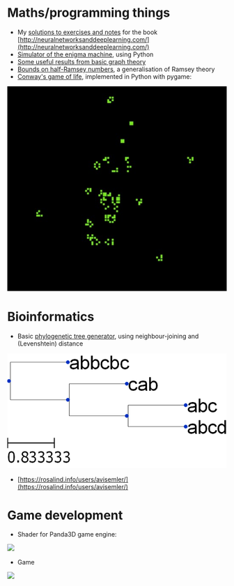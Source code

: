 # Maths/programming things

 - My [solutions to exercises and notes](/nnnotes/) for the book [http://neuralnetworksanddeeplearning.com/](http://neuralnetworksanddeeplearning.com/)
 - [Simulator of the enigma machine](https://github.com/avisemler/enigma_simulator), using Python
 - [Some useful results from basic graph theory](/graphtheory.pdf)
 - [Bounds on half-Ramsey numbers](/files/Probabilistic_Ramsey_Numbers.pdf), a generalisation of Ramsey theory
 - [Conway's game of life](https://github.com/avisemler/game_of_life), implemented in Python with pygame:

![](/files/screenshot.jpg)

# Bioinformatics

 - Basic [phylogenetic tree generator](https://github.com/avisemler/Phylogeny), using neighbour-joining and (Levenshtein) distance

![](/files/mytree.png)

 - [https://rosalind.info/users/avisemler/](https://rosalind.info/users/avisemler/)


# Game development
 - Shader for Panda3D game engine:
 
 ![](https://raw.githubusercontent.com/typewriter1/physically-based-panda/master/car.jpg)

- Game

![](https://raw.githubusercontent.com/typewriter1/FlyingGame/master/screenshot1.png)
